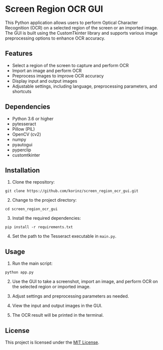 # Screen Region OCR GUI

This Python application allows users to perform Optical Character Recognition (OCR) on a selected region of the screen or an imported image. The GUI is built using the CustomTkinter library and supports various image preprocessing options to enhance OCR accuracy.

## Features

- Select a region of the screen to capture and perform OCR
- Import an image and perform OCR
- Preprocess images to improve OCR accuracy
- Display input and output images
- Adjustable settings, including language, preprocessing parameters, and shortcuts

## Dependencies

- Python 3.6 or higher
- pytesseract
- Pillow (PIL)
- OpenCV (cv2)
- numpy
- pyautogui
- pyperclip
- customtkinter

## Installation

1. Clone the repository:

```
git clone https://github.com/korinz/screen_region_ocr_gui.git
```

2. Change to the project directory:

```
cd screen_region_ocr_gui
```

3. Install the required dependencies:

```
pip install -r requirements.txt
```

4. Set the path to the Tesseract executable in `main.py`.

## Usage

1. Run the main script:

```
python app.py
```

2. Use the GUI to take a screenshot, import an image, and perform OCR on the selected region or imported image.

3. Adjust settings and preprocessing parameters as needed.

4. View the input and output images in the GUI.

5. The OCR result will be printed in the terminal.

## License

This project is licensed under the [MIT License](LICENSE).
